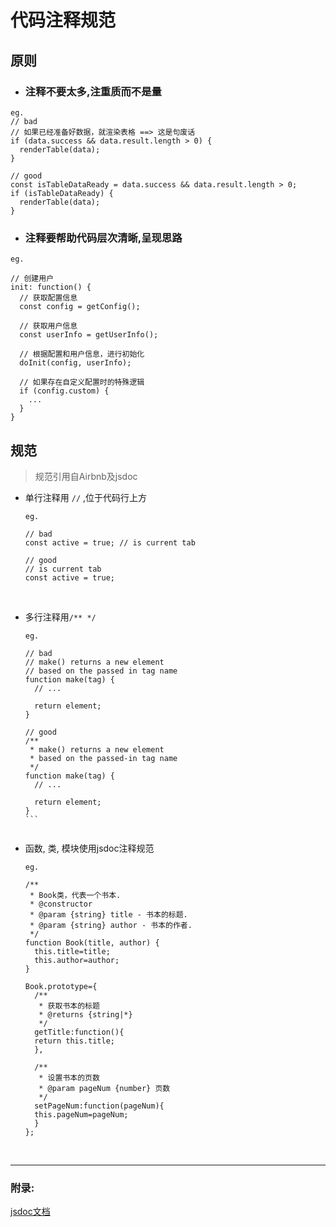 # 代码注释规范

## 原则

- ### 注释不要太多,注重质而不是量


```
eg.
// bad
// 如果已经准备好数据，就渲染表格 ==> 这是句废话
if (data.success && data.result.length > 0) {
  renderTable(data);  
}

// good
const isTableDataReady = data.success && data.result.length > 0;
if (isTableDataReady) {
  renderTable(data);
}
```

- ### 注释要帮助代码层次清晰,呈现思路

```
eg.

// 创建用户
init: function() {
  // 获取配置信息
  const config = getConfig();
  
  // 获取用户信息
  const userInfo = getUserInfo();
  
  // 根据配置和用户信息，进行初始化
  doInit(config, userInfo);
  
  // 如果存在自定义配置时的特殊逻辑
  if (config.custom) {
    ...
  }
}
```

## 规范

> 规范引用自Airbnb及jsdoc

- 单行注释用 `//` ,位于代码行上方

  ```
  eg.

  // bad
  const active = true; // is current tab

  // good
  // is current tab
  const active = true;
  ```

  ​

- 多行注释用`/** */`

  ````
  eg.

  // bad
  // make() returns a new element
  // based on the passed in tag name
  function make(tag) {
    // ...

    return element;
  }

  // good
  /**
   * make() returns a new element
   * based on the passed-in tag name
   */
  function make(tag) {
    // ...

    return element;
  }
  ```


- 函数, 类, 模块使用jsdoc注释规范

  ```
  eg.

  /**
   * Book类，代表一个书本.
   * @constructor
   * @param {string} title - 书本的标题.
   * @param {string} author - 书本的作者.
   */
  function Book(title, author) {
    this.title=title;
    this.author=author;
  }

  Book.prototype={
    /**
     * 获取书本的标题
     * @returns {string|*}
     */
    getTitle:function(){
  	return this.title;
    },

    /**
     * 设置书本的页数
     * @param pageNum {number} 页数
     */
    setPageNum:function(pageNum){
  	this.pageNum=pageNum;
    }
  };
  ```

  ​

---

### 附录: 

[jsdoc文档](http://www.css88.com/doc/jsdoc/)